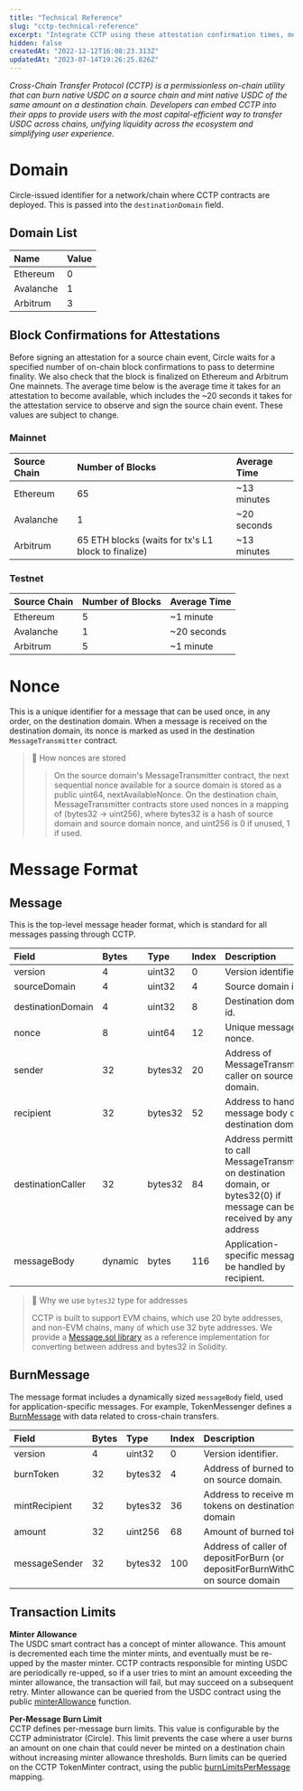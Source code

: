 ```yaml
---
title: "Technical Reference"
slug: "cctp-technical-reference"
excerpt: "Integrate CCTP using these attestation confirmation times, message formats, transaction limits, and more."
hidden: false
createdAt: "2022-12-12T16:08:23.313Z"
updatedAt: "2023-07-14T19:26:25.826Z"
---
```

_Cross-Chain Transfer Protocol (CCTP) is a permissionless on-chain utility that can burn native USDC on a source chain and mint native USDC of the same amount on a destination chain. Developers can embed CCTP into their apps to provide users with the most capital-efficient way to transfer USDC across chains, unifying liquidity across the ecosystem and simplifying user experience._

# Domain

Circle-issued identifier for a network/chain where CCTP contracts are deployed. This is passed into the `destinationDomain` field.

## Domain List

| Name      | Value |
| :-------- | :---- |
| Ethereum  | 0     |
| Avalanche | 1     |
| Arbitrum  | 3     |

## Block Confirmations for Attestations

Before signing an attestation for a source chain event, Circle waits for a specified number of  on-chain block confirmations to pass to determine finality. We also check that the block is finalized on Ethereum and Arbitrum One mainnets. The average time below is the average time it takes for an attestation to become available, which includes the ~20 seconds it takes for the attestation service to observe and sign the source chain event. These values are subject to change.

### Mainnet

| Source Chain | Number of Blocks                                    | Average Time |
| :----------- | :-------------------------------------------------- | :----------- |
| Ethereum     | 65                                                  | ~13 minutes  |
| Avalanche    | 1                                                   | ~20 seconds  |
| Arbitrum     | 65 ETH blocks (waits for tx's L1 block to finalize) | ~13 minutes  |

### Testnet

| Source Chain | Number of Blocks | Average Time |
| :----------- | :--------------- | :----------- |
| Ethereum     | 5                | ~1 minute    |
| Avalanche    | 1                | ~20 seconds  |
| Arbitrum     | 5                | ~1 minute    |

# Nonce

This is a unique identifier for a message that can be used once, in any order, on the destination domain. When a message is received on the destination domain, its nonce is marked as used in the destination `MessageTransmitter` contract. 

> 📘 How nonces are stored
> 
> > On the source domain's MessageTransmitter contract, the next sequential nonce available for a source domain is stored as a public uint64, nextAvailableNonce. On the destination chain, MessageTransmitter contracts store used nonces in a mapping of (bytes32 -> uint256), where bytes32 is a hash of source domain and source domain nonce, and uint256 is 0 if unused, 1 if used.

# Message Format

## Message

This is the top-level message header format, which is standard for all messages passing through CCTP.

| Field             | Bytes   | Type    | Index | Description                                                                                                                 |
| :---------------- | :------ | :------ | :---- | :-------------------------------------------------------------------------------------------------------------------------- |
| version           | 4       | uint32  | 0     | Version identifier.                                                                                                         |
| sourceDomain      | 4       | uint32  | 4     | Source domain id.                                                                                                           |
| destinationDomain | 4       | uint32  | 8     | Destination domain id.                                                                                                      |
| nonce             | 8       | uint64  | 12    | Unique message nonce.                                                                                                       |
| sender            | 32      | bytes32 | 20    | Address of MessageTransmitter caller on source domain.                                                                      |
| recipient         | 32      | bytes32 | 52    | Address to handle message body on destination domain.                                                                       |
| destinationCaller | 32      | bytes32 | 84    | Address permitted to call MessageTransmitter on destination domain, or bytes32(0) if message can be received by any address |
| messageBody       | dynamic | bytes   | 116   | Application-specific message to be handled by recipient.                                                                    |

> 📘 Why we use `bytes32` type for addresses
> 
> CCTP is built to support EVM chains, which use 20 byte addresses, and non-EVM chains, many of which use 32 byte addresses. We provide a [Message.sol library](https://github.com/circlefin/evm-cctp-contracts/blob/40111601620071988e94e39274c8f48d6f406d6d/src/messages/Message.sol#L145-L157) as a reference implementation for converting between address and bytes32 in Solidity.

## BurnMessage

The message format includes a dynamically sized `messageBody` field, used for application-specific messages. For example, TokenMessenger defines a [BurnMessage](https://github.com/circlefin/evm-cctp-contracts/blob/master/src/messages/BurnMessage.sol) with data related to cross-chain transfers.

| Field         | Bytes | Type    | Index | Description                                                                        |
| :------------ | :---- | :------ | :---- | :--------------------------------------------------------------------------------- |
| version       | 4     | uint32  | 0     | Version identifier.                                                                |
| burnToken     | 32    | bytes32 | 4     | Address of burned token on source domain.                                          |
| mintRecipient | 32    | bytes32 | 36    | Address to receive minted tokens on destination domain                             |
| amount        | 32    | uint256 | 68    | Amount of burned tokens                                                            |
| messageSender | 32    | bytes32 | 100   | Address of caller of depositForBurn (or depositForBurnWithCaller) on source domain |

## Transaction Limits

**Minter Allowance**  
The USDC smart contract has a concept of minter allowance. This amount is decremented each time the minter mints, and eventually must be re-upped by the master minter. CCTP contracts responsible for minting USDC are periodically re-upped, so if a user tries to mint an amount exceeding the minter allowance, the transaction will fail, but may succeed on a subsequent retry. Minter allowance can be queried from the USDC contract using the public [minterAllowance](https://github.com/centrehq/centre-tokens/blob/0d3cab14ebd133a83fc834dbd48d0468bdf0b391/contracts/v1/FiatTokenV1.sol#L153) function.

**Per-Message Burn Limit**  
CCTP defines per-message burn limits. This value is configurable by the CCTP administrator (Circle). This limit prevents the case where a user burns an amount on one chain that could never be minted on a destination chain without increasing minter allowance thresholds. Burn limits can be queried on the CCTP TokenMinter contract, using the public [burnLimitsPerMessage](https://github.com/circlefin/evm-cctp-contracts/blob/master/src/roles/TokenController.sol#L69) mapping.